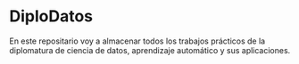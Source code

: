 # DiploDatos
En este repositario voy a almacenar todos los trabajos prácticos de la diplomatura  de ciencia de datos, aprendizaje automático y sus aplicaciones.
